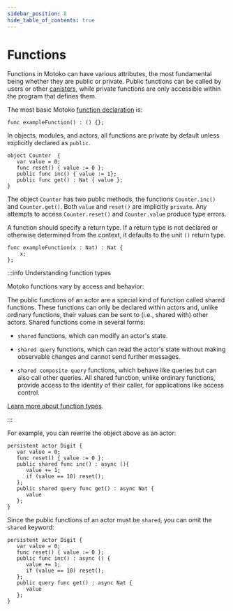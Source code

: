 ```yaml
---
sidebar_position: 8
hide_table_of_contents: true
---
```


# Functions

Functions in Motoko can have various attributes, the most fundamental being whether they are public or private. Public functions can be called by users or other [canisters](https://internetcomputer.org/docs/building-apps/essentials/canisters), while private functions are only accessible within the program that defines them.

The most basic Motoko [function declaration](https://internetcomputer.org/docs/motoko/fundamentals/declarations/function-declarations) is:

```motoko no-repl
func exampleFunction() : () {};
```

In objects, modules, and actors, all functions are private by default unless explicitly declared as `public`.

```motoko
object Counter  {
   var value = 0;
   func reset() { value := 0 };
   public func inc() { value := 1};
   public func get() : Nat { value };
}
```

The object `Counter` has two public methods, the functions `Counter.inc()` and `Counter.get()`. Both `value` and `reset()` are implicitly `private`. Any attempts to access `Counter.reset()` and `Counter.value` produce type errors.

A function should specify a return type. If a return type is not declared or otherwise determined from the context, it defaults to the unit `()` return type.

```motoko no-repl
func exampleFunction(x : Nat) : Nat {
    x;
};
```

:::info Understanding function types

Motoko functions vary by access and behavior:

The public functions of an actor are a special kind of function called shared functions. These functions can only be declared within actors and, unlike ordinary functions, their values can be sent to (i.e., shared with) other actors.
Shared functions come in several forms:

- `shared` functions, which can modify an actor's state.

- `shared query` functions, which can read the actor's state without making observable changes and cannot send further messages.

- `shared composite query` functions, which behave like queries but can also call other queries.
All shared function, unlike ordinary functions, provide access to the identity of their caller, for applications like access control.

[Learn more about function types](https://internetcomputer.org/docs/motoko/fundamentals/types/functions).

:::

For example, you can rewrite the object above as an actor:

``` motoko
persistent actor Digit {
   var value = 0;
   func reset() { value := 0 };
   public shared func inc() : async (){
      value += 1;
      if (value == 10) reset();
   };
   public shared query func get() : async Nat {
      value
   };
}
```

Since the public functions of an actor must be `shared`, you can omit the `shared` keyword:

``` motoko
persistent actor Digit {
   var value = 0;
   func reset() { value := 0 };
   public func inc() : async () {
      value += 1;
      if (value == 10) reset();
   };
   public query func get() : async Nat {
      value
   };
}
```

